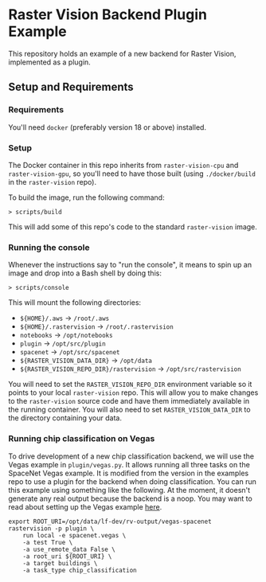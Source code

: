 # Raster Vision Backend Plugin Example

This repository holds an example of a new backend for Raster Vision, implemented as a plugin.

## Setup and Requirements

### Requirements

You'll need `docker` (preferably version 18 or above) installed.

### Setup

The Docker container in this repo inherits from `raster-vision-cpu` and `raster-vision-gpu`, so you'll need to have those built (using `./docker/build` in the `raster-vision` repo).

To build the image, run the following command:

```shell
> scripts/build
```

This will add some of this repo's code to the standard `raster-vision` image.

### Running the console

Whenever the instructions say to "run the console", it means to spin up an image and drop into a Bash shell by doing this:

```shell
> scripts/console
```

This will mount the following directories:
- `${HOME}/.aws` -> `/root/.aws`
- `${HOME}/.rastervision` -> `/root/.rastervision`
- `notebooks` -> `/opt/notebooks`
- `plugin` -> `/opt/src/plugin`
- `spacenet` -> `/opt/src/spacenet`
- `${RASTER_VISION_DATA_DIR}` -> `/opt/data`
- `${RASTER_VISION_REPO_DIR}/rastervision` -> `/opt/src/rastervision`

You will need to set the `RASTER_VISION_REPO_DIR` environment variable so it points to your local `raster-vision` repo. This will allow you to make changes to the `raster-vision` source code and have them immediately available in the running container.
You will also need to set `RASTER_VISION_DATA_DIR` to the directory containing your data.

### Running chip classification on Vegas

To drive development of a new chip classification backend, we will use the Vegas example in `plugin/vegas.py`. It allows running all three tasks on the SpaceNet Vegas example. It is modified from the version in the examples repo to use a plugin for the backend when doing classification. You can run this example using something like the following. At the moment, it doesn't generate any real output because the backend is a noop. You may want to read about setting up the Vegas example [here](https://github.com/azavea/raster-vision-examples#spacenet-vegas-road-and-building-semantic-segmentation).
```
export ROOT_URI=/opt/data/lf-dev/rv-output/vegas-spacenet
rastervision -p plugin \
    run local -e spacenet.vegas \
    -a test True \
    -a use_remote_data False \
    -a root_uri ${ROOT_URI} \
    -a target buildings \
    -a task_type chip_classification
```
